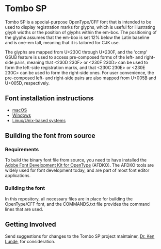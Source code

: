 # Tombo SP

Tombo SP is a special-purpose OpenType/CFF font that is intended to be used to display registration marks for glyphs, which is useful for illustrating glyph widths or the position of glyphs within the em-box. The positioning of the glyphs assumes that the em-box is set 12% below the Latin baseline and is one-em tall, meaning that it is tailored for CJK use.

The glyphs are mapped from U+230C through U+230F, and the 'ccmp' GSUB feature is used to access pre-composed forms of the left- and right-side pairs, meaning that <230D 230F> or <230F 230D> can be used to form the left-side registration marks, and that <230C 230E> or <230E 230C> can be used to form the right-side ones. For user convenience, the pre-composed left- and right-side pairs are also mapped from U+005B and U+005D, respectively.

## Font installation instructions

* [macOS](https://support.apple.com/en-us/HT201749)
* [Windows](https://www.microsoft.com/en-us/Typography/TrueTypeInstall.aspx)
* [Linux/Unix-based systems](https://github.com/adobe-fonts/source-code-pro/issues/17#issuecomment-8967116)

## Building the font from source

### Requirements

To build the binary font file from source, you need to have installed the [Adobe Font Development Kit for OpenType](http://www.adobe.com/devnet/opentype/afdko.html) (AFDKO). The AFDKO tools are widely used for font development today, and are part of most font editor applications.

### Building the font

In this repository, all necessary files are in place for building the OpenType/CFF font, and the COMMANDS.txt file provides the command lines that are used.

## Getting Involved

Send suggestions for changes to the Tombo SP project maintainer, [Dr. Ken Lunde](mailto:lunde@adobe.com?subject=[GitHub]%20Tombo%20SP), for consideration.
